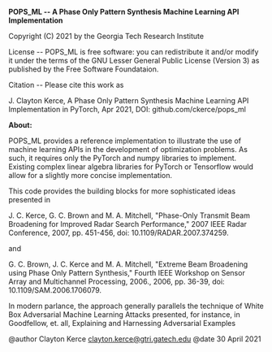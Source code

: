 **POPS_ML -- A Phase Only Pattern Synthesis Machine Learning API Implementation**

Copyright (C) 2021 by the Georgia Tech Research Institute

License --  POPS_ML is free software: you can redistribute it and/or modify it 
under the terms of the GNU Lesser General Public License (Version 3) as published by the
Free Software Foundataion.

Citation -- Please cite this work as

J. Clayton Kerce, A Phase Only Pattern Synthesis Machine Learning API Implementation 
in PyTorch, Apr 2021, DOI: github.com/ckerce/pops_ml


**About:** 

POPS_ML provides a reference implementation to illustrate the use of
machine learning APIs in the development of optimization problems.  As such,
it requires only the PyTorch and numpy libraries to implement.  Existing complex
linear algebra libraries for PyTorch or Tensorflow would allow for a slightly 
more concise implementation.

This code provides the building blocks for more sophisticated ideas presented in

J. C. Kerce, G. C. Brown and M. A. Mitchell, "Phase-Only Transmit Beam Broadening for Improved Radar Search Performance," 2007 IEEE Radar Conference, 2007, pp. 451-456, doi: 10.1109/RADAR.2007.374259.

and

G. C. Brown, J. C. Kerce and M. A. Mitchell, "Extreme Beam Broadening using Phase Only Pattern Synthesis," Fourth IEEE Workshop on Sensor Array and Multichannel Processing, 2006., 2006, pp. 36-39, doi: 10.1109/SAM.2006.1706079.

In modern parlance, the approach generally parallels the technique of White Box Adversarial Machine Learning Attacks presented, for instance, in Goodfellow, et. all, Explaining and Harnessing Adversarial Examples


@author Clayton Kerce <clayton.kerce@gtri.gatech.edu>
@date   30 April 2021

